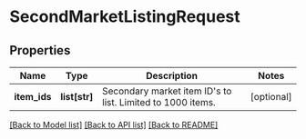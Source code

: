 # SecondMarketListingRequest

## Properties
Name | Type | Description | Notes
------------ | ------------- | ------------- | -------------
**item_ids** | **list[str]** | Secondary market item ID&#39;s to list. Limited to 1000 items. | [optional] 

[[Back to Model list]](../README.md#documentation-for-models) [[Back to API list]](../README.md#documentation-for-api-endpoints) [[Back to README]](../README.md)


